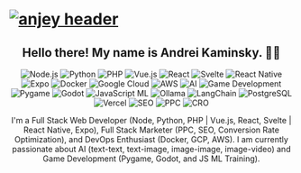 # [![anjey header](https://raw.githubusercontent.com/anjey1/anjey1/master/dev%2Bdes.png)](https://il.linkedin.com/in/andreykaminsky)

<h2 align="center">Hello there! My name is Andrei Kaminsky. 👋🤓</h2>
<p align="center">
  <img src="https://img.shields.io/badge/Node.js-339933?style=for-the-badge&logo=nodedotjs&logoColor=white" alt="Node.js">
  <img src="https://img.shields.io/badge/Python-3776AB?style=for-the-badge&logo=python&logoColor=white" alt="Python">
  <img src="https://img.shields.io/badge/PHP-777BB4?style=for-the-badge&logo=php&logoColor=white" alt="PHP">
  <img src="https://img.shields.io/badge/Vue.js-4FC08D?style=for-the-badge&logo=vuedotjs&logoColor=white" alt="Vue.js">
  <img src="https://img.shields.io/badge/React-61DAFB?style=for-the-badge&logo=react&logoColor=black" alt="React">
  <img src="https://img.shields.io/badge/Svelte-FF3E00?style=for-the-badge&logo=svelte&logoColor=white" alt="Svelte">
  <img src="https://img.shields.io/badge/React_Native-61DAFB?style=for-the-badge&logo=react&logoColor=black" alt="React Native">
  <img src="https://img.shields.io/badge/Expo-000020?style=for-the-badge&logo=expo&logoColor=white" alt="Expo">
  <img src="https://img.shields.io/badge/Docker-2496ED?style=for-the-badge&logo=docker&logoColor=white" alt="Docker">
  <img src="https://img.shields.io/badge/Google_Cloud-4285F4?style=for-the-badge&logo=googlecloud&logoColor=white" alt="Google Cloud">
  <img src="https://img.shields.io/badge/Amazon_AWS-232F3E?style=for-the-badge&logo=amazonaws&logoColor=white" alt="AWS">
  <img src="https://img.shields.io/badge/AI-FFD700?style=for-the-badge&logo=openai&logoColor=black" alt="AI">
  <img src="https://img.shields.io/badge/Game_Development-ff69b4?style=for-the-badge&logo=godotengine&logoColor=white" alt="Game Development">
  <img src="https://img.shields.io/badge/Pygame-00cc00?style=for-the-badge&logo=python&logoColor=white" alt="Pygame">
  <img src="https://img.shields.io/badge/Godot-478CBF?style=for-the-badge&logo=godotengine&logoColor=white" alt="Godot">
  <img src="https://img.shields.io/badge/JavaScript_ML-323330?style=for-the-badge&logo=tensorflow&logoColor=orange" alt="JavaScript ML">
  <img src="https://img.shields.io/badge/Ollama-222222?style=for-the-badge&logo=ollama&logoColor=white" alt="Ollama">
  <img src="https://img.shields.io/badge/LangChain-FFD700?style=for-the-badge&logo=langchain&logoColor=black" alt="LangChain">
  <img src="https://img.shields.io/badge/PostgreSQL-336791?style=for-the-badge&logo=postgresql&logoColor=white" alt="PostgreSQL">
  <img src="https://img.shields.io/badge/Vercel-000000?style=for-the-badge&logo=vercel&logoColor=white" alt="Vercel">
  <img src="https://img.shields.io/badge/SEO-Optimized-00C853?style=for-the-badge&logo=google&logoColor=white" alt="SEO">
  <img src="https://img.shields.io/badge/PPC-Ads-FF6D00?style=for-the-badge&logo=googleads&logoColor=white" alt="PPC">
  <img src="https://img.shields.io/badge/CRO-Conversion%20Rate%20Optimization-1E88E5?style=for-the-badge&logo=googleanalytics&logoColor=white" alt="CRO">
</p>


<p align="center">
  I'm a Full Stack Web Developer (Node, Python, PHP | Vue.js, React, Svelte | React Native, Expo),  
  Full Stack Marketer (PPC, SEO, Conversion Rate Optimization),  
  and DevOps Enthusiast (Docker, GCP, AWS).  
  I am currently passionate about AI (text-text, text-image, image-image, image-video)  
  and Game Development (Pygame, Godot, and JS ML Training).
</p>


